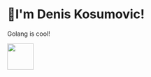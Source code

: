 <div>
  <h1>👋I'm Denis Kosumovic!</h1>
  <p>Golang is cool!</p>
  <img src="https://ashitani.jp/golangtips/gopher.png" width="60">
</div>
